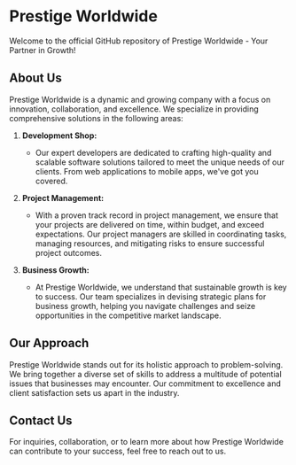 # Prestige Worldwide

Welcome to the official GitHub repository of Prestige Worldwide - Your Partner in Growth!

## About Us

Prestige Worldwide is a dynamic and growing company with a focus on innovation, collaboration, and excellence. We specialize in providing comprehensive solutions in the following areas:

1. **Development Shop:**
   - Our expert developers are dedicated to crafting high-quality and scalable software solutions tailored to meet the unique needs of our clients. From web applications to mobile apps, we've got you covered.

2. **Project Management:**
   - With a proven track record in project management, we ensure that your projects are delivered on time, within budget, and exceed expectations. Our project managers are skilled in coordinating tasks, managing resources, and mitigating risks to ensure successful project outcomes.

3. **Business Growth:**
   - At Prestige Worldwide, we understand that sustainable growth is key to success. Our team specializes in devising strategic plans for business growth, helping you navigate challenges and seize opportunities in the competitive market landscape.

## Our Approach

Prestige Worldwide stands out for its holistic approach to problem-solving. We bring together a diverse set of skills to address a multitude of potential issues that businesses may encounter. Our commitment to excellence and client satisfaction sets us apart in the industry.

## Contact Us

For inquiries, collaboration, or to learn more about how Prestige Worldwide can contribute to your success, feel free to reach out to us.
